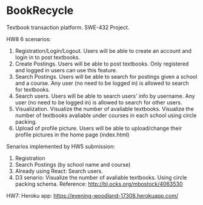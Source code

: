 # BookRecycle
Textbook transaction platform. SWE-432 Project. 

HW8
6 scenarios:
1. Registration/Login/Logout. Users will be able to create an account and login in to post textbooks.
2. Create Postings. Users will be able to post textbooks. Only registered and logged in users can use this feature.
3. Search Postings. Users will be able to search for postings given a school and a course. Any user (no need to be logged in) is allowed to search for textbooks. 
4. Search users. Users will be able to search users' info by username. Any user (no need to be logged in) is allowed to search for other users.
5. Visualization. Visualize the number of avaliable textbooks. Visualize the number of textbooks avaliable under courses in each school using circle packing.
6. Upload of profile picture. Users will be able to upload/change their profile pictures in the home page (index.html)



Senarios implemented by HW5 submission:
1. Registration
2. Search Postings (by school name and course)
3. Already using React: Search users. 
4. D3 senario: Visualize the number of avaliable textbooks. Using circle packing schema. Reference: http://bl.ocks.org/mbostock/4063530


HW7:
Heroku app: https://evening-woodland-17308.herokuapp.com/
